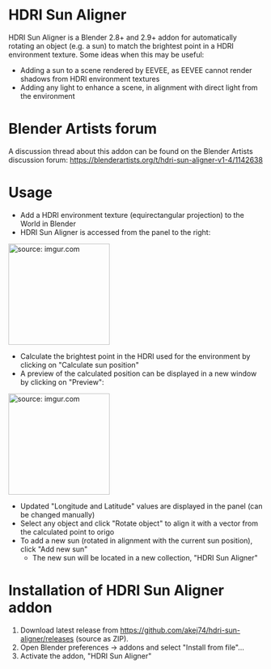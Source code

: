 # HDRI Sun Aligner
HDRI Sun Aligner is a Blender 2.8+ and 2.9+ addon for automatically rotating an object (e.g. a sun) to match the brightest point in a HDRI environment texture. Some ideas when this may be useful:
- Adding a sun to a scene rendered by EEVEE, as EEVEE cannot render shadows from HDRI environment textures
- Adding any light to enhance a scene, in alignment with direct light from the environment

# Blender Artists forum
A discussion thread about this addon can be found on the Blender Artists discussion forum:
https://blenderartists.org/t/hdri-sun-aligner-v1-4/1142638

# Usage
- Add a HDRI environment texture (equirectangular projection) to the World in Blender
- HDRI Sun Aligner is accessed from the panel to the right:

<a href="https://imgur.com/7L8l0nS"><img src="https://i.imgur.com/7L8l0nS.jpg" height="200" title="source: imgur.com" /></a>

- Calculate the brightest point in the HDRI used for the environment by clicking on "Calculate sun position"
- A preview of the calculated position can be displayed in a new window by clicking on "Preview":

<a href="https://imgur.com/nymkd3D"><img src="https://i.imgur.com/nymkd3D.jpg" height="200" title="source: imgur.com" /></a>

- Updated "Longitude and Latitude" values are displayed in the panel (can be changed manually)
- Select any object and click "Rotate object" to align it with a vector from the calculated point to origo
- To add a new sun (rotated in alignment with the current sun position), click "Add new sun"
  - The new sun will be located in a new collection, "HDRI Sun Aligner"

# Installation of HDRI Sun Aligner addon
1. Download latest release from https://github.com/akej74/hdri-sun-aligner/releases (source as ZIP). 
2. Open Blender preferences -> addons and select "Install from file"...
3. Activate the addon, "HDRI Sun Aligner"
